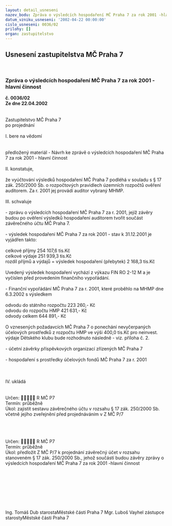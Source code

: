 ```yaml
---
layout: detail_usneseni
nazev_bodu: Zpráva o výsledcích hospodaření MČ Praha 7 za rok 2001 -hlavní činnost
datum_vzniku_usneseni: '2002-04-22 00:00:00'
cislo_usneseni: 0036/02
prilohy: []
organ: zastupitelstvo
---
```

<div id="ucUsn_pList" class="usn">
	<span><h2>Usnesení zastupitelstva MČ Praha 7 </h2>
<br></span><div class="standBody">
<span><h3>Zpráva o výsledcích hospodaření MČ Praha 7 za rok 2001 -hlavní činnost</h3></span><div class="center">
		<strong>č. 0036/02</strong><br>
	</div>
<div class="center">
		<strong>Ze dne 22.04.2002</strong><br><br>
	</div>
<br>Zastupitelstvo MČ Praha 7<br>po projednání<br><br>I.	bere na vědomí<br><br> <br>předložený materiál - Návrh ke zprávě o výsledcích hospodaření MČ Praha 7 za rok 2001 - hlavní činnost		<br><br>II.	konstatuje,<br><br>že vyúčtování výsledků hospodaření MČ Praha 7 podléhá v souladu s § 17 zák. 250/2000 Sb. o rozpočtových pravidlech územních rozpočtů ověření auditorem. Za r. 2001 jej provádí auditor vybraný MHMP.<br><br>III.	schvaluje <br><br>- zprávu o výsledcích hospodaření MČ Praha 7 za r. 2001, jejíž závěry budou po ověření výsledků hospodaření auditorem tvořit součást závěrečného účtu MČ Praha 7.<br><br>- výsledek hospodaření MČ Praha 7 za rok 2001 - stav k 31.12.2001 je vyjádřen takto:<br><br>celkové příjmy	254 107,6 tis.Kč<br>celkové výdaje	251 939,3 tis.Kč<br>rozdíl příjmů a výdajů = výsledek hospodaření (přebytek)	2 168,3 tis.Kč<br><br>	Uvedený výsledek hospodaření vychází z výkazu FIN RO 2-12 M a je vyčíslen před provedením finančního vypořádání.<br><br>- Finanční vypořádání MČ Praha 7 za r. 2001, které proběhlo na MHMP dne 6.3.2002 s výsledkem<br><br>odvodu do státního rozpočtu	223 260,- Kč<br>odvodu do rozpočtu HMP	421 631,- Kč<br>odvody celkem	644 891,- Kč<br><br>O vznesených požadavcích MČ Praha 7 o ponechání nevyčerpaných účelových prostředků z rozpočtu HMP ve výši  400,0 tis.Kč pro neinvest. výdaje Dětského klubu bude rozhodnuto následně - viz. příloha č. 2.<br><br>- účetní závěrky příspěvkových organizací zřízených MČ Praha 7<br><br>- hospodaření s prostředky účelových fondů MČ Praha 7 za r. 2001<br><br><br><br>IV.	ukládá <br><br> <br>Určen:	﷡﷡﷡﷡﷡	R MČ P7<br>Termín: průběžně<br>Úkol:	zajistit sestavu závěrečného účtu v rozsahu § 17 zák. 250/2000 Sb. včetně jejího zveřejnění před projednáváním v Z MČ P/7<br> <br><br><br> <br>Určen:	﷡﷡﷡﷡﷡	R MČ P7<br>Termín: průběžně<br>Úkol:	předložit Z MČ P/7 k projednání závěrečný účet v rozsahu stanoveném § 17 zák. 250/2000 Sb., jehož součástí budou závěry zprávy o výsledcích hospodaření MČ Praha 7 za rok 2001 -hlavní činnost <br> <br><br><br><br><br><br>	 <br>	<br>Ing. Tomáš Dub starostaMěstské části Praha 7	Mgr. Luboš Vayhel zástupce starostyMěstské části Praha 7<br>	<br><br>
</div>
</div>